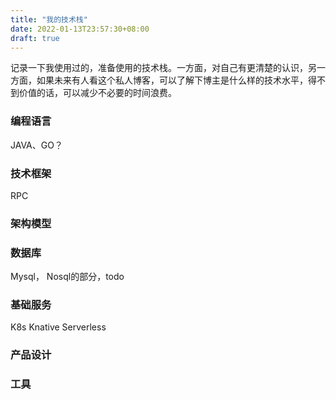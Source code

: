 ```yaml
---
title: "我的技术栈"
date: 2022-01-13T23:57:30+08:00
draft: true
---
```


记录一下我使用过的，准备使用的技术栈。一方面，对自己有更清楚的认识，另一方面，如果未来有人看这个私人博客，可以了解下博主是什么样的技术水平，得不到价值的话，可以减少不必要的时间浪费。

### 编程语言
JAVA、GO？
### 技术框架
RPC
### 架构模型

### 数据库
Mysql，
Nosql的部分，todo
### 基础服务
K8s
Knative
Serverless

### 产品设计
### 工具

